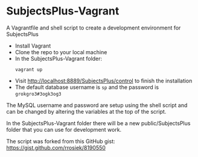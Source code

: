 # SubjectsPlus-Vagrant
A Vagrantfile and shell script to create a development environment for SubjectsPlus

* Install Vagrant
* Clone the repo to your local machine
* In the SubjectsPlus-Vagrant folder: 
  ```
  vagrant up
  ```
* Visit <a href="http://localhost:8889/SubjectsPlus/control">http://localhost:8889/SubjectsPlus/control</a> to finish the installation
* The default database username is `sp` and the password is `grokgro3#3ogk3og3`

The MySQL username and password are setup using the shell script and can be changed by altering the variables at the top of the script. 

In the SubjectsPlus-Vagrant folder there will be a new public/SubjectsPlus folder that you can use for development work. 

The script was forked from this GitHub gist: https://gist.github.com/rrosiek/8190550
